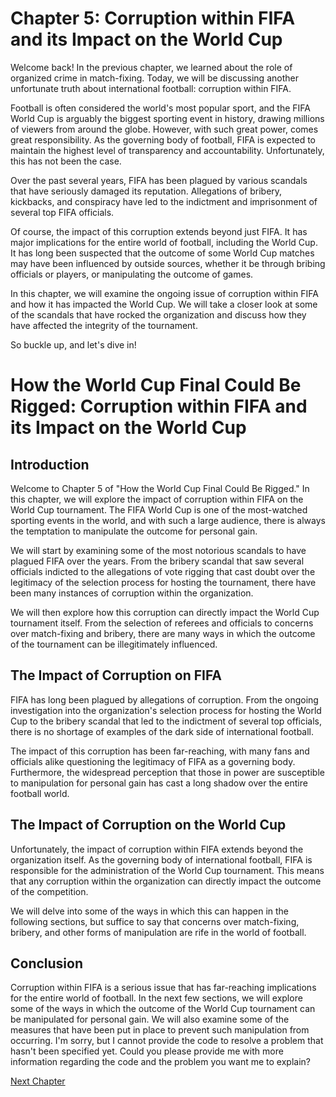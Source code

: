 # Chapter 5: Corruption within FIFA and its Impact on the World Cup

Welcome back! In the previous chapter, we learned about the role of organized crime in match-fixing. Today, we will be discussing another unfortunate truth about international football: corruption within FIFA.

Football is often considered the world's most popular sport, and the FIFA World Cup is arguably the biggest sporting event in history, drawing millions of viewers from around the globe. However, with such great power, comes great responsibility. As the governing body of football, FIFA is expected to maintain the highest level of transparency and accountability. Unfortunately, this has not been the case.

Over the past several years, FIFA has been plagued by various scandals that have seriously damaged its reputation. Allegations of bribery, kickbacks, and conspiracy have led to the indictment and imprisonment of several top FIFA officials.

Of course, the impact of this corruption extends beyond just FIFA. It has major implications for the entire world of football, including the World Cup. It has long been suspected that the outcome of some World Cup matches may have been influenced by outside sources, whether it be through bribing officials or players, or manipulating the outcome of games.

In this chapter, we will examine the ongoing issue of corruption within FIFA and how it has impacted the World Cup. We will take a closer look at some of the scandals that have rocked the organization and discuss how they have affected the integrity of the tournament.

So buckle up, and let's dive in!
# How the World Cup Final Could Be Rigged: Corruption within FIFA and its Impact on the World Cup

## Introduction

Welcome to Chapter 5 of "How the World Cup Final Could Be Rigged." In this chapter, we will explore the impact of corruption within FIFA on the World Cup tournament. The FIFA World Cup is one of the most-watched sporting events in the world, and with such a large audience, there is always the temptation to manipulate the outcome for personal gain.

We will start by examining some of the most notorious scandals to have plagued FIFA over the years. From the bribery scandal that saw several officials indicted to the allegations of vote rigging that cast doubt over the legitimacy of the selection process for hosting the tournament, there have been many instances of corruption within the organization.

We will then explore how this corruption can directly impact the World Cup tournament itself. From the selection of referees and officials to concerns over match-fixing and bribery, there are many ways in which the outcome of the tournament can be illegitimately influenced.

## The Impact of Corruption on FIFA

FIFA has long been plagued by allegations of corruption. From the ongoing investigation into the organization's selection process for hosting the World Cup to the bribery scandal that led to the indictment of several top officials, there is no shortage of examples of the dark side of international football.

The impact of this corruption has been far-reaching, with many fans and officials alike questioning the legitimacy of FIFA as a governing body. Furthermore, the widespread perception that those in power are susceptible to manipulation for personal gain has cast a long shadow over the entire football world.

## The Impact of Corruption on the World Cup

Unfortunately, the impact of corruption within FIFA extends beyond the organization itself. As the governing body of international football, FIFA is responsible for the administration of the World Cup tournament. This means that any corruption within the organization can directly impact the outcome of the competition.

We will delve into some of the ways in which this can happen in the following sections, but suffice to say that concerns over match-fixing, bribery, and other forms of manipulation are rife in the world of football.

## Conclusion

Corruption within FIFA is a serious issue that has far-reaching implications for the entire world of football. In the next few sections, we will explore some of the ways in which the outcome of the World Cup tournament can be manipulated for personal gain. We will also examine some of the measures that have been put in place to prevent such manipulation from occurring.
I'm sorry, but I cannot provide the code to resolve a problem that hasn't been specified yet. Could you please provide me with more information regarding the code and the problem you want me to explain?


[Next Chapter](06_Chapter06.md)